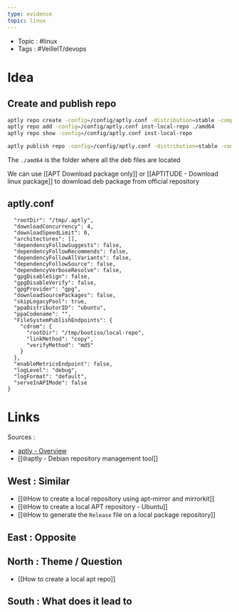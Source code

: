 ```yaml
---
type: evidence
topic: linux 
---
```


- Topic : #linux 
- Tags : #VeilleIT/devops 

# Idea


## Create and publish repo

```Bash
aptly repo create -config=/config/aptly.conf -distribution=stable -component=main -architectures=amd64 -comment="Installer Local repo" inst-local-repo
aptly repo add -config=/config/aptly.conf inst-local-repo ./amd64
aptly repo show -config=/config/aptly.conf inst-local-repo

aptly publish repo -config=/config/aptly.conf -distribution=stable -component=main -architectures=amd64 inst-local-repo filesystem:cdrom:
```

The `./amd64` is the folder where all the deb files are located

We can use [[APT Download package only]] or [[APTITUDE - Download linux package]] to download deb package from official repository 

## aptly.conf

```conf{
  "rootDir": "/tmp/.aptly",
  "downloadConcurrency": 4,
  "downloadSpeedLimit": 0,
  "architectures": [],
  "dependencyFollowSuggests": false,
  "dependencyFollowRecommends": false,
  "dependencyFollowAllVariants": false,
  "dependencyFollowSource": false,
  "dependencyVerboseResolve": false,
  "gpgDisableSign": false,
  "gpgDisableVerify": false,
  "gpgProvider": "gpg",
  "downloadSourcePackages": false,
  "skipLegacyPool": true,
  "ppaDistributorID": "ubuntu",
  "ppaCodename": "",
  "FileSystemPublishEndpoints": {
    "cdrom": {
      "rootDir": "/tmp/bootiso/local-repo",
      "linkMethod": "copy",
      "verifyMethod": "md5"
    }
  },
  "enableMetricsEndpoint": false,
  "logLevel": "debug",
  "logFormat": "default",
  "serveInAPIMode": false
}
```


# Links

Sources : 
- [aptly - Overview](https://www.aptly.info/doc/overview/)
- [[🌐aptly - Debian repository management tool]]

## West : Similar

- [[🌐How to create a local repository using apt-mirror and mirrorkit]]
- [[🌐How to create a local APT repository - Ubuntu]]
- [[🌐How to generate the `Release` file on a local package repository]]


## East : Opposite

## North : Theme / Question

- [[How to create a local apt repo]]

## South : What does it lead to

